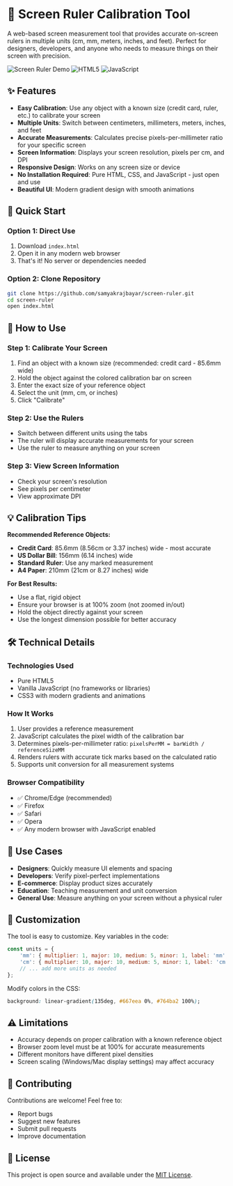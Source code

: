# 📏 Screen Ruler Calibration Tool

A web-based screen measurement tool that provides accurate on-screen rulers in multiple units (cm, mm, meters, inches, and feet). Perfect for designers, developers, and anyone who needs to measure things on their screen with precision.

![Screen Ruler Demo](https://img.shields.io/badge/status-active-success.svg)
![HTML5](https://img.shields.io/badge/html5-%23E34F26.svg?style=flat&logo=html5&logoColor=white)
![JavaScript](https://img.shields.io/badge/javascript-%23323330.svg?style=flat&logo=javascript&logoColor=%23F7DF1E)

## ✨ Features

- **Easy Calibration**: Use any object with a known size (credit card, ruler, etc.) to calibrate your screen
- **Multiple Units**: Switch between centimeters, millimeters, meters, inches, and feet
- **Accurate Measurements**: Calculates precise pixels-per-millimeter ratio for your specific screen
- **Screen Information**: Displays your screen resolution, pixels per cm, and DPI
- **Responsive Design**: Works on any screen size or device
- **No Installation Required**: Pure HTML, CSS, and JavaScript - just open and use
- **Beautiful UI**: Modern gradient design with smooth animations

## 🚀 Quick Start

### Option 1: Direct Use
1. Download `index.html`
2. Open it in any modern web browser
3. That's it! No server or dependencies needed

### Option 2: Clone Repository
```bash
git clone https://github.com/samyakrajbayar/screen-ruler.git
cd screen-ruler
open index.html
```

## 📖 How to Use

### Step 1: Calibrate Your Screen
1. Find an object with a known size (recommended: credit card - 85.6mm wide)
2. Hold the object against the colored calibration bar on screen
3. Enter the exact size of your reference object
4. Select the unit (mm, cm, or inches)
5. Click "Calibrate"

### Step 2: Use the Rulers
- Switch between different units using the tabs
- The ruler will display accurate measurements for your screen
- Use the ruler to measure anything on your screen

### Step 3: View Screen Information
- Check your screen's resolution
- See pixels per centimeter
- View approximate DPI

## 💡 Calibration Tips

**Recommended Reference Objects:**
- **Credit Card**: 85.6mm (8.56cm or 3.37 inches) wide - most accurate
- **US Dollar Bill**: 156mm (6.14 inches) wide
- **Standard Ruler**: Use any marked measurement
- **A4 Paper**: 210mm (21cm or 8.27 inches) wide

**For Best Results:**
- Use a flat, rigid object
- Ensure your browser is at 100% zoom (not zoomed in/out)
- Hold the object directly against your screen
- Use the longest dimension possible for better accuracy

## 🛠️ Technical Details

### Technologies Used
- Pure HTML5
- Vanilla JavaScript (no frameworks or libraries)
- CSS3 with modern gradients and animations

### How It Works
1. User provides a reference measurement
2. JavaScript calculates the pixel width of the calibration bar
3. Determines pixels-per-millimeter ratio: `pixelsPerMM = barWidth / referenceSizeMM`
4. Renders rulers with accurate tick marks based on the calculated ratio
5. Supports unit conversion for all measurement systems

### Browser Compatibility
- ✅ Chrome/Edge (recommended)
- ✅ Firefox
- ✅ Safari
- ✅ Opera
- ✅ Any modern browser with JavaScript enabled

## 📱 Use Cases

- **Designers**: Quickly measure UI elements and spacing
- **Developers**: Verify pixel-perfect implementations
- **E-commerce**: Display product sizes accurately
- **Education**: Teaching measurement and unit conversion
- **General Use**: Measure anything on your screen without a physical ruler

## 🎨 Customization

The tool is easy to customize. Key variables in the code:

```javascript
const units = {
    'mm': { multiplier: 1, major: 10, medium: 5, minor: 1, label: 'mm', maxLength: 300 },
    'cm': { multiplier: 10, major: 10, medium: 5, minor: 1, label: 'cm', maxLength: 30 },
    // ... add more units as needed
};
```

Modify colors in the CSS:
```css
background: linear-gradient(135deg, #667eea 0%, #764ba2 100%);
```

## ⚠️ Limitations

- Accuracy depends on proper calibration with a known reference object
- Browser zoom level must be at 100% for accurate measurements
- Different monitors have different pixel densities
- Screen scaling (Windows/Mac display settings) may affect accuracy

## 🤝 Contributing

Contributions are welcome! Feel free to:
- Report bugs
- Suggest new features
- Submit pull requests
- Improve documentation

## 📝 License

This project is open source and available under the [MIT License](LICENSE).

